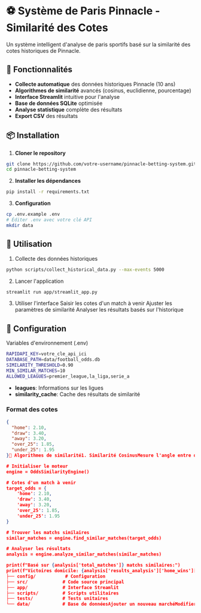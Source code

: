 # ⚽ Système de Paris Pinnacle - Similarité des Cotes

Un système intelligent d'analyse de paris sportifs basé sur la similarité des cotes historiques de Pinnacle.

## 🎯 Fonctionnalités

- **Collecte automatique** des données historiques Pinnacle (10 ans)
- **Algorithmes de similarité** avancés (cosinus, euclidienne, pourcentage)
- **Interface Streamlit** intuitive pour l'analyse
- **Base de données SQLite** optimisée
- **Analyse statistique** complète des résultats
- **Export CSV** des résultats

## 📦 Installation

1. **Cloner le repository**
```bash
git clone https://github.com/votre-username/pinnacle-betting-system.git
cd pinnacle-betting-system
```

2. **Installer les dépendances**
```bash
pip install -r requirements.txt
```

3. **Configuration**
```bash
cp .env.example .env
# Éditer .env avec votre clé API
mkdir data
```

## 🚀 Utilisation
1. Collecte des données historiques
```bash
python scripts/collect_historical_data.py --max-events 5000
```
2. Lancer l'application
```bash
streamlit run app/streamlit_app.py
```
3. Utiliser l'interface
Saisir les cotes d'un match à venir
Ajuster les paramètres de similarité
Analyser les résultats basés sur l'historique

## 🔧 Configuration
Variables d'environnement (.env)
```bash
RAPIDAPI_KEY=votre_cle_api_ici
DATABASE_PATH=data/football_odds.db
SIMILARITY_THRESHOLD=0.90
MIN_SIMILAR_MATCHES=10
ALLOWED_LEAGUES=premier_league,la_liga,serie_a
```
- **leagues**: Informations sur les ligues
- **similarity_cache**: Cache des résultats de similarité

### Format des cotes
```json
{
  "home": 2.10,
  "draw": 3.40, 
  "away": 3.20,
  "over_25": 1.85,
  "under_25": 1.95
}🧮 Algorithmes de similarité1. Similarité CosinusMesure l'angle entre deux vecteurs de cotesValeurs: 0 (différent) à 1 (identique)Recommandé pour la plupart des cas2. Distance EuclidienneMesure la distance géométrique entre les cotesNormalisée entre 0 et 1Sensible aux écarts absolus3. Pourcentage de différenceCalcule la différence relative moyenneBon pour identifier des cotes proportionnellement similaires📈 Métriques d'analyseRésultats 1X2Pourcentage de victoires domicile/nul/extérieurBasé sur les matchs avec résultats connusOver/Under 2.5 butsPourcentage de matchs avec plus/moins de 2.5 butsAnalyse de la productivité offensiveBTTS (Both Teams To Score)Pourcentage de matchs où les deux équipes marquentIndicateur de défenses perméables🔍 Exemple d'utilisationfrom src.similarity_engine import OddsSimilarityEngine

# Initialiser le moteur
engine = OddsSimilarityEngine()

# Cotes d'un match à venir
target_odds = {
    'home': 2.10,
    'draw': 3.40,
    'away': 3.20,
    'over_25': 1.85,
    'under_25': 1.95
}

# Trouver les matchs similaires
similar_matches = engine.find_similar_matches(target_odds)

# Analyser les résultats
analysis = engine.analyze_similar_matches(similar_matches)

print(f"Basé sur {analysis['total_matches']} matchs similaires:")
print(f"Victoires domicile: {analysis['results_analysis']['home_wins']['percentage']:.1f}%")🛠️ DéveloppementStructure du projetpinnacle-betting-system/
├── config/           # Configuration
├── src/             # Code source principal
├── app/             # Interface Streamlit
├── scripts/         # Scripts utilitaires
├── tests/           # Tests unitaires
└── data/            # Base de donnéesAjouter un nouveau marchéModifier config/config.py (section MARKETS)Mettre à jour database_manager.py (schéma DB)Adapter data_collector.py (extraction API)Modifier similarity_engine.py (calculs)Testspython -m pytest tests/📚 API PinnacleEndpoints utilisésGET /kit/v1/sports - Liste des sportsGET /kit/v1/markets - Marchés avec cotesGET /kit/v1/archive - Événements archivésGET /kit/v1/details/{event_id} - Détails d'un événementRate LimitingDélai de 0.1s entre les appelsGestion automatique des erreursCache pour éviter les appels répétés⚠️ LimitationsDonnéesQualité dépendante de l'API PinnacleRésultats parfois manquantsCouverture variable selon les liguesAlgorithmesBasé uniquement sur les cotes (pas de form, blessures, etc.)Hypothèse que les cotes similaires = contextes similairesPerformance dépendante du volume de données historiquesTechniqueSQLite pour le prototypage (migrer vers PostgreSQL pour la production)Pas de mise à jour temps réelCache simple (améliorer avec Redis)📋 RoadmapVersion 1.1[ ] Intégration résultats automatique[ ] Marchés BTTS et Handicaps[ ] Filtrages par ligue/période[ ] Notifications par emailVersion 1.2[ ] Machine Learning (Random Forest, XGBoost)[ ] API REST pour intégrations externes[ ] Dashboard avancé avec Plotly Dash[ ] Backtesting automatiséVersion 2.0[ ] Multi-bookmakers (Bet365, William Hill)[ ] Streaming temps réel[ ] Mobile app (React Native)[ ] Algorithmes de portfolio optimization🤝 ContributionFork le projetCréer une branche feature (git checkout -b feature/amazing-feature)Commit vos changements (git commit -m 'Add amazing feature')Push vers la branche (git push origin feature/amazing-feature)Ouvrir une Pull RequestGuidelinesCode en anglais, commentaires en françaisTests unitaires obligatoiresDocumentation des nouvelles fonctionnalitésRespect PEP 8📄 LicenseCe projet est sous licence MIT. Voir le fichier LICENSE pour plus de détails.⚡ SupportIssues: GitHub IssuesDiscussions: GitHub DiscussionsEmail: votre-email@example.com🙏 RemerciementsPinnacle Sports pour l'API de qualitéStreamlit pour l'interface utilisateurScikit-learn pour les algorithmes de similaritéLa communauté open-source⚠️ Avertissement: Ce système est à des fins éducatives et de recherche. Les paris sportifs comportent des risques. Pariez de manière responsable
